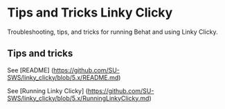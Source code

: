 # Tips and Tricks Linky Clicky

Troubleshooting, tips, and tricks for running Behat and using Linky Clicky.

## Tips and tricks




See [README] (https://github.com/SU-SWS/linky_clicky/blob/5.x/README.md)

See [Running Linky Clicky] (https://github.com/SU-SWS/linky_clicky/blob/5.x/RunningLinkyClicky.md)
